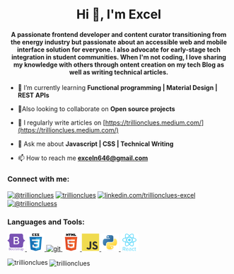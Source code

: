 <h1 align="center">Hi 👋, I'm Excel</h1>
<h4 align="center">A passionate frontend developer and content curator transitioning from the energy industry but passionate about an accessible web and mobile interface solution for everyone. I also advocate for early-stage tech integration in student communities. When I'm not coding, I love sharing my knowledge with others through ontent creation on my tech Blog as well as writing technical articles.</h4>

- 🔭 I’m currently learning **Functional programming | Material Design | REST APIs**

- 👯Also looking to collaborate on **Open source projects**

- 📝 I regularly write articles on [https://trillionclues.medium.com/](https://trillionclues.medium.com/)

- 💬 Ask me about **Javascript | CSS | Technical Writing**

- 📫 How to reach me **exceln646@gmail.com**

<h3 align="inline-block">Connect with me:</h3>
<p align="inline-block">
<a href="https://codepen.io/@trillionclues" target="blank"><img align="center" src="https://raw.githubusercontent.com/rahuldkjain/github-profile-readme-generator/master/src/images/icons/Social/codepen.svg" alt="@trillionclues" height="30" width="40" /></a>
<a href="https://twitter.com/trillionclues" target="blank"><img align="center" src="https://raw.githubusercontent.com/rahuldkjain/github-profile-readme-generator/master/src/images/icons/Social/twitter.svg" alt="trillionclues" height="30" width="40" /></a>
<a href="https://linkedin.com/in/linkedin.com/trillionclues-excel" target="blank"><img align="center" src="https://raw.githubusercontent.com/rahuldkjain/github-profile-readme-generator/master/src/images/icons/Social/linked-in-alt.svg" alt="linkedin.com/trillionclues-excel" height="30" width="40" /></a>
<a href="https://hashnode.com/@trillioncluess" target="blank"><img align="center" src="https://raw.githubusercontent.com/rahuldkjain/github-profile-readme-generator/master/src/images/icons/Social/hashnode.svg" alt="@trillioncluess" height="30" width="40" /></a>
</p>

<h3 align="inline-block">Languages and Tools:</h3>
<p align="inline-block"> <a href="https://getbootstrap.com" target="_blank" rel="noreferrer"> <img src="https://raw.githubusercontent.com/devicons/devicon/master/icons/bootstrap/bootstrap-plain-wordmark.svg" alt="bootstrap" width="40" height="40"/> </a> <a href="https://www.w3schools.com/css/" target="_blank" rel="noreferrer"> <img src="https://raw.githubusercontent.com/devicons/devicon/master/icons/css3/css3-original-wordmark.svg" alt="css3" width="40" height="40"/> </a> <a href="https://git-scm.com/" target="_blank" rel="noreferrer"> <img src="https://www.vectorlogo.zone/logos/git-scm/git-scm-icon.svg" alt="git" width="40" height="40"/> </a> <a href="https://www.w3.org/html/" target="_blank" rel="noreferrer"> <img src="https://raw.githubusercontent.com/devicons/devicon/master/icons/html5/html5-original-wordmark.svg" alt="html5" width="40" height="40"/> </a> <a href="https://developer.mozilla.org/en-US/docs/Web/JavaScript" target="_blank" rel="noreferrer"> <img src="https://raw.githubusercontent.com/devicons/devicon/master/icons/javascript/javascript-original.svg" alt="javascript" width="40" height="40"/> </a> <a href="https://www.python.org" target="_blank" rel="noreferrer"> <img src="https://raw.githubusercontent.com/devicons/devicon/master/icons/python/python-original.svg" alt="python" width="40" height="40"/> </a> <a href="https://reactjs.org/" target="_blank" rel="noreferrer"> <img src="https://raw.githubusercontent.com/devicons/devicon/master/icons/react/react-original-wordmark.svg" alt="react" width="40" height="40"/> </a> </p>

<p><img align="left" src="https://github-readme-stats.vercel.app/api/top-langs?username=trillionclues&show_icons=true&locale=en&layout=compact" alt="trillionclues" /></p>

<p>&nbsp;<img align="center" src="https://github-readme-stats.vercel.app/api?username=trillionclues&show_icons=true&locale=en" alt="trillionclues" /></p>
